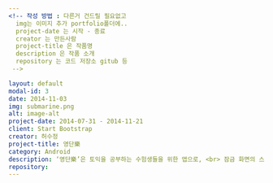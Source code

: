 ```yaml
---
<!-- 작성 방법 : 다른거 건드릴 필요없고
  img는 이미지 추가 portfolio폴더에..
  project-date 는 시작 - 종료
  creator 는 만든사람
  project-title 은 작품명
  description 은 작품 소개
  repository 는 코드 저장소 gitub 등
 -->

layout: default
modal-id: 3
date: 2014-11-03
img: submarine.png
alt: image-alt
project-date: 2014-07-31 - 2014-11-21
client: Start Bootstrap
creator: 허수정
project-title: 영단樂
category: Android
description: ‘영단樂’은 토익을 공부하는 수험생들을 위한 앱으로, <br> 잠금 화면의 스크롤바를 이용해서 영단어를 쉽고 재미있게 외울 수 있게 하면 좋겠다는 생각이 들어 개발을 하게 되었습니다. <br> 다양한 잠금 기능 패턴과 학습기능을 제공하며 <br> 사용하기 편리하면서도 심플한 디자인을 제공합니다.
repository:
---
```

